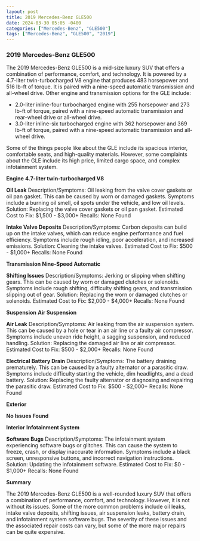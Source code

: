 ```yaml
---
layout: post
title: 2019 Mercedes-Benz GLE500
date: 2024-03-30 05:05 -0400
categories: ["Mercedes-Benz", "GLE500"]
tags: ["Mercedes-Benz", "GLE500", "2019"]
---
```

### 2019 Mercedes-Benz GLE500

The 2019 Mercedes-Benz GLE500 is a mid-size luxury SUV that offers a combination of performance, comfort, and technology. It is powered by a 4.7-liter twin-turbocharged V8 engine that produces 483 horsepower and 516 lb-ft of torque. It is paired with a nine-speed automatic transmission and all-wheel drive. Other engine and transmission options for the GLE include:

- 2.0-liter inline-four turbocharged engine with 255 horsepower and 273 lb-ft of torque, paired with a nine-speed automatic transmission and rear-wheel drive or all-wheel drive.
- 3.0-liter inline-six turbocharged engine with 362 horsepower and 369 lb-ft of torque, paired with a nine-speed automatic transmission and all-wheel drive.

Some of the things people like about the GLE include its spacious interior, comfortable seats, and high-quality materials. However, some complaints about the GLE include its high price, limited cargo space, and complex infotainment system.

**Engine**
**4.7-liter twin-turbocharged V8**

**Oil Leak**
Description/Symptoms: Oil leaking from the valve cover gaskets or oil pan gasket. This can be caused by worn or damaged gaskets. Symptoms include a burning oil smell, oil spots under the vehicle, and low oil levels.
Solution: Replacing the valve cover gaskets or oil pan gasket.
Estimated Cost to Fix: $1,500 - $3,000+
Recalls: None Found

**Intake Valve Deposits**
Description/Symptoms: Carbon deposits can build up on the intake valves, which can reduce engine performance and fuel efficiency. Symptoms include rough idling, poor acceleration, and increased emissions.
Solution: Cleaning the intake valves.
Estimated Cost to Fix: $500 - $1,000+
Recalls: None Found

**Transmission**
**Nine-Speed Automatic**

**Shifting Issues**
Description/Symptoms: Jerking or slipping when shifting gears. This can be caused by worn or damaged clutches or solenoids. Symptoms include rough shifting, difficulty shifting gears, and transmission slipping out of gear.
Solution: Replacing the worn or damaged clutches or solenoids.
Estimated Cost to Fix: $2,000 - $4,000+
Recalls: None Found

**Suspension**
**Air Suspension**

**Air Leak**
Description/Symptoms: Air leaking from the air suspension system. This can be caused by a hole or tear in an air line or a faulty air compressor. Symptoms include uneven ride height, a sagging suspension, and reduced handling.
Solution: Replacing the damaged air line or air compressor.
Estimated Cost to Fix: $500 - $2,000+
Recalls: None Found

**Electrical**
**Battery Drain**
Description/Symptoms: The battery draining prematurely. This can be caused by a faulty alternator or a parasitic draw. Symptoms include difficulty starting the vehicle, dim headlights, and a dead battery.
Solution: Replacing the faulty alternator or diagnosing and repairing the parasitic draw.
Estimated Cost to Fix: $500 - $2,000+
Recalls: None Found

**Exterior**

**No Issues Found**

**Interior**
**Infotainment System**

**Software Bugs**
Description/Symptoms: The infotainment system experiencing software bugs or glitches. This can cause the system to freeze, crash, or display inaccurate information. Symptoms include a black screen, unresponsive buttons, and incorrect navigation instructions.
Solution: Updating the infotainment software.
Estimated Cost to Fix: $0 - $1,000+
Recalls: None Found

**Summary**

The 2019 Mercedes-Benz GLE500 is a well-rounded luxury SUV that offers a combination of performance, comfort, and technology. However, it is not without its issues. Some of the more common problems include oil leaks, intake valve deposits, shifting issues, air suspension leaks, battery drain, and infotainment system software bugs. The severity of these issues and the associated repair costs can vary, but some of the more major repairs can be quite expensive.
